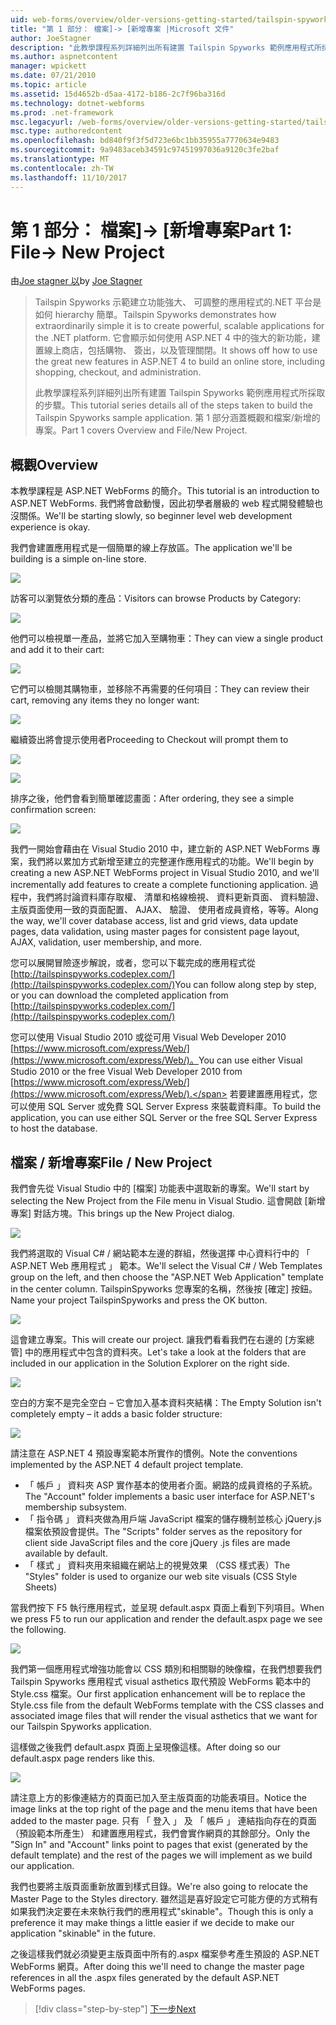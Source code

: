 ```yaml
---
uid: web-forms/overview/older-versions-getting-started/tailspin-spyworks/tailspin-spyworks-part-1
title: "第 1 部分： 檔案]-> [新增專案 |Microsoft 文件"
author: JoeStagner
description: "此教學課程系列詳細列出所有建置 Tailspin Spyworks 範例應用程式所採取的步驟。 第 1 部分涵蓋概觀和檔案/新增的專案。"
ms.author: aspnetcontent
manager: wpickett
ms.date: 07/21/2010
ms.topic: article
ms.assetid: 15d4652b-d5aa-4172-b186-2c7f96ba316d
ms.technology: dotnet-webforms
ms.prod: .net-framework
msc.legacyurl: /web-forms/overview/older-versions-getting-started/tailspin-spyworks/tailspin-spyworks-part-1
msc.type: authoredcontent
ms.openlocfilehash: bd840f9f3f5d723e6bc1bb35955a7770634e9483
ms.sourcegitcommit: 9a9483aceb34591c97451997036a9120c3fe2baf
ms.translationtype: MT
ms.contentlocale: zh-TW
ms.lasthandoff: 11/10/2017
---
```

<a name="part-1-file--new-project"></a><span data-ttu-id="9055d-104">第 1 部分： 檔案]-> [新增專案</span><span class="sxs-lookup"><span data-stu-id="9055d-104">Part 1: File-> New Project</span></span>
====================
<span data-ttu-id="9055d-105">由[Joe stagner 以](https://github.com/JoeStagner)</span><span class="sxs-lookup"><span data-stu-id="9055d-105">by [Joe Stagner](https://github.com/JoeStagner)</span></span>

> <span data-ttu-id="9055d-106">Tailspin Spyworks 示範建立功能強大、 可調整的應用程式的.NET 平台是如何 hierarchy 簡單。</span><span class="sxs-lookup"><span data-stu-id="9055d-106">Tailspin Spyworks demonstrates how extraordinarily simple it is to create powerful, scalable applications for the .NET platform.</span></span> <span data-ttu-id="9055d-107">它會顯示如何使用 ASP.NET 4 中的強大的新功能，建置線上商店，包括購物、 簽出，以及管理關閉。</span><span class="sxs-lookup"><span data-stu-id="9055d-107">It shows off how to use the great new features in ASP.NET 4 to build an online store, including shopping, checkout, and administration.</span></span>
> 
> <span data-ttu-id="9055d-108">此教學課程系列詳細列出所有建置 Tailspin Spyworks 範例應用程式所採取的步驟。</span><span class="sxs-lookup"><span data-stu-id="9055d-108">This tutorial series details all of the steps taken to build the Tailspin Spyworks sample application.</span></span> <span data-ttu-id="9055d-109">第 1 部分涵蓋概觀和檔案/新增的專案。</span><span class="sxs-lookup"><span data-stu-id="9055d-109">Part 1 covers Overview and File/New Project.</span></span>


## <a id="_Toc260221666"></a><span data-ttu-id="9055d-110">概觀</span><span class="sxs-lookup"><span data-stu-id="9055d-110">Overview</span></span>

<span data-ttu-id="9055d-111">本教學課程是 ASP.NET WebForms 的簡介。</span><span class="sxs-lookup"><span data-stu-id="9055d-111">This tutorial is an introduction to ASP.NET WebForms.</span></span> <span data-ttu-id="9055d-112">我們將會啟動慢，因此初學者層級的 web 程式開發體驗也沒關係。</span><span class="sxs-lookup"><span data-stu-id="9055d-112">We'll be starting slowly, so beginner level web development experience is okay.</span></span>

<span data-ttu-id="9055d-113">我們會建置應用程式是一個簡單的線上存放區。</span><span class="sxs-lookup"><span data-stu-id="9055d-113">The application we'll be building is a simple on-line store.</span></span>

![](tailspin-spyworks-part-1/_static/image1.jpg)


<span data-ttu-id="9055d-114">訪客可以瀏覽依分類的產品：</span><span class="sxs-lookup"><span data-stu-id="9055d-114">Visitors can browse Products by Category:</span></span>

![](tailspin-spyworks-part-1/_static/image2.jpg)

<span data-ttu-id="9055d-115">他們可以檢視單一產品，並將它加入至購物車：</span><span class="sxs-lookup"><span data-stu-id="9055d-115">They can view a single product and add it to their cart:</span></span>

![](tailspin-spyworks-part-1/_static/image3.jpg)

<span data-ttu-id="9055d-116">它們可以檢閱其購物車，並移除不再需要的任何項目：</span><span class="sxs-lookup"><span data-stu-id="9055d-116">They can review their cart, removing any items they no longer want:</span></span>

![](tailspin-spyworks-part-1/_static/image4.jpg)

<span data-ttu-id="9055d-117">繼續簽出將會提示使用者</span><span class="sxs-lookup"><span data-stu-id="9055d-117">Proceeding to Checkout will prompt them to</span></span>

![](tailspin-spyworks-part-1/_static/image5.jpg)

![](tailspin-spyworks-part-1/_static/image6.jpg)

<span data-ttu-id="9055d-118">排序之後，他們會看到簡單確認畫面：</span><span class="sxs-lookup"><span data-stu-id="9055d-118">After ordering, they see a simple confirmation screen:</span></span>

![](tailspin-spyworks-part-1/_static/image7.jpg)


<span data-ttu-id="9055d-119">我們一開始會藉由在 Visual Studio 2010 中，建立新的 ASP.NET WebForms 專案，我們將以累加方式新增至建立的完整運作應用程式的功能。</span><span class="sxs-lookup"><span data-stu-id="9055d-119">We'll begin by creating a new ASP.NET WebForms project in Visual Studio 2010, and we'll incrementally add features to create a complete functioning application.</span></span> <span data-ttu-id="9055d-120">過程中，我們將討論資料庫存取權、 清單和格線檢視、 資料更新頁面、 資料驗證、 主版頁面使用一致的頁面配置、 AJAX、 驗證、 使用者成員資格，等等。</span><span class="sxs-lookup"><span data-stu-id="9055d-120">Along the way, we'll cover database access, list and grid views, data update pages, data validation, using master pages for consistent page layout, AJAX, validation, user membership, and more.</span></span>

<span data-ttu-id="9055d-121">您可以展開冒險逐步解說，或者，您可以下載完成的應用程式從[http://tailspinspyworks.codeplex.com/](http://tailspinspyworks.codeplex.com/)</span><span class="sxs-lookup"><span data-stu-id="9055d-121">You can follow along step by step, or you can download the completed application from [http://tailspinspyworks.codeplex.com/](http://tailspinspyworks.codeplex.com/)</span></span>

<span data-ttu-id="9055d-122">您可以使用 Visual Studio 2010 或從可用 Visual Web Developer 2010 [https://www.microsoft.com/express/Web/](https://www.microsoft.com/express/Web/)。</span><span class="sxs-lookup"><span data-stu-id="9055d-122">You can use either Visual Studio 2010 or the free Visual Web Developer 2010 from [https://www.microsoft.com/express/Web/](https://www.microsoft.com/express/Web/).</span></span> <span data-ttu-id="9055d-123">若要建置應用程式，您可以使用 SQL Server 或免費 SQL Server Express 來裝載資料庫。</span><span class="sxs-lookup"><span data-stu-id="9055d-123">To build the application, you can use either SQL Server or the free SQL Server Express to host the database.</span></span>

## <a id="_Toc260221667"></a><span data-ttu-id="9055d-124">檔案 / 新增專案</span><span class="sxs-lookup"><span data-stu-id="9055d-124">File / New Project</span></span>

<span data-ttu-id="9055d-125">我們會先從 Visual Studio 中的 [檔案] 功能表中選取新的專案。</span><span class="sxs-lookup"><span data-stu-id="9055d-125">We'll start by selecting the New Project from the File menu in Visual Studio.</span></span> <span data-ttu-id="9055d-126">這會開啟 [新增專案] 對話方塊。</span><span class="sxs-lookup"><span data-stu-id="9055d-126">This brings up the New Project dialog.</span></span>

![](tailspin-spyworks-part-1/_static/image8.jpg)

<span data-ttu-id="9055d-127">我們將選取的 Visual C# / 網站範本左邊的群組，然後選擇 中心資料行中的 「 ASP.NET Web 應用程式 」 範本。</span><span class="sxs-lookup"><span data-stu-id="9055d-127">We'll select the Visual C# / Web Templates group on the left, and then choose the "ASP.NET Web Application" template in the center column.</span></span> <span data-ttu-id="9055d-128">TailspinSpyworks 您專案的名稱，然後按 [確定] 按鈕。</span><span class="sxs-lookup"><span data-stu-id="9055d-128">Name your project TailspinSpyworks and press the OK button.</span></span>

![](tailspin-spyworks-part-1/_static/image9.jpg)

<span data-ttu-id="9055d-129">這會建立專案。</span><span class="sxs-lookup"><span data-stu-id="9055d-129">This will create our project.</span></span> <span data-ttu-id="9055d-130">讓我們看看我們在右邊的 [方案總管] 中的應用程式中包含的資料夾。</span><span class="sxs-lookup"><span data-stu-id="9055d-130">Let's take a look at the folders that are included in our application in the Solution Explorer on the right side.</span></span>

![](tailspin-spyworks-part-1/_static/image10.jpg)

<span data-ttu-id="9055d-131">空白的方案不是完全空白 – 它會加入基本資料夾結構：</span><span class="sxs-lookup"><span data-stu-id="9055d-131">The Empty Solution isn't completely empty – it adds a basic folder structure:</span></span>

![](tailspin-spyworks-part-1/_static/image1.png)

<span data-ttu-id="9055d-132">請注意在 ASP.NET 4 預設專案範本所實作的慣例。</span><span class="sxs-lookup"><span data-stu-id="9055d-132">Note the conventions implemented by the ASP.NET 4 default project template.</span></span>

- <span data-ttu-id="9055d-133">「 帳戶 」 資料夾 ASP 實作基本的使用者介面。網路的成員資格的子系統。</span><span class="sxs-lookup"><span data-stu-id="9055d-133">The "Account" folder implements a basic user interface for ASP.NET's membership subsystem.</span></span>
- <span data-ttu-id="9055d-134">「 指令碼 」 資料夾做為用戶端 JavaScript 檔案的儲存機制並核心 jQuery.js 檔案依預設會提供。</span><span class="sxs-lookup"><span data-stu-id="9055d-134">The "Scripts" folder serves as the repository for client side JavaScript files and the core jQuery .js files are made available by default.</span></span>
- <span data-ttu-id="9055d-135">「 樣式 」 資料夾用來組織在網站上的視覺效果 （CSS 樣式表）</span><span class="sxs-lookup"><span data-stu-id="9055d-135">The "Styles" folder is used to organize our web site visuals (CSS Style Sheets)</span></span>

<span data-ttu-id="9055d-136">當我們按下 F5 執行應用程式，並呈現 default.aspx 頁面上看到下列項目。</span><span class="sxs-lookup"><span data-stu-id="9055d-136">When we press F5 to run our application and render the default.aspx page we see the following.</span></span>

![](tailspin-spyworks-part-1/_static/image11.jpg)

<span data-ttu-id="9055d-137">我們第一個應用程式增強功能會以 CSS 類別和相關聯的映像檔，在我們想要我們 Tailspin Spyworks 應用程式 visual asthetics 取代預設 WebForms 範本中的 Style.css 檔案。</span><span class="sxs-lookup"><span data-stu-id="9055d-137">Our first application enhancement will be to replace the Style.css file from the default WebForms template with the CSS classes and associated image files that will render the visual asthetics that we want for our Tailspin Spyworks application.</span></span>

<span data-ttu-id="9055d-138">這樣做之後我們 default.aspx 頁面上呈現像這樣。</span><span class="sxs-lookup"><span data-stu-id="9055d-138">After doing so our default.aspx page renders like this.</span></span>

![](tailspin-spyworks-part-1/_static/image12.jpg)

<span data-ttu-id="9055d-139">請注意上方的影像連結方的頁面已加入至主版頁面的功能表項目。</span><span class="sxs-lookup"><span data-stu-id="9055d-139">Notice the image links at the top right of the page and the menu items that have been added to the master page.</span></span> <span data-ttu-id="9055d-140">只有 「 登入 」 及 「 帳戶 」 連結指向存在的頁面 （預設範本所產生） 和建置應用程式，我們會實作網頁的其餘部分。</span><span class="sxs-lookup"><span data-stu-id="9055d-140">Only the "Sign In" and "Account" links point to pages that exist (generated by the default template) and the rest of the pages we will implement as we build our application.</span></span>

<span data-ttu-id="9055d-141">我們也要將主版頁面重新放置到樣式目錄。</span><span class="sxs-lookup"><span data-stu-id="9055d-141">We're also going to relocate the Master Page to the Styles directory.</span></span> <span data-ttu-id="9055d-142">雖然這是喜好設定它可能方便的方式稍有如果我們決定要在未來執行我們的應用程式"skinable"。</span><span class="sxs-lookup"><span data-stu-id="9055d-142">Though this is only a preference it may make things a little easier if we decide to make our application "skinable" in the future.</span></span>

<span data-ttu-id="9055d-143">之後這樣我們就必須變更主版頁面中所有的.aspx 檔案參考產生預設的 ASP.NET WebForms 網頁。</span><span class="sxs-lookup"><span data-stu-id="9055d-143">After doing this we'll need to change the master page references in all the .aspx files generated by the default ASP.NET WebForms pages.</span></span>

>[!div class="step-by-step"]
[<span data-ttu-id="9055d-144">下一步</span><span class="sxs-lookup"><span data-stu-id="9055d-144">Next</span></span>](tailspin-spyworks-part-2.md)
